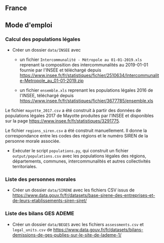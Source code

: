 ## France

## Mode d'emploi

### Calcul des populations légales

* Créer un dossier `data/INSEE` avec

  * un fichier `Intercommunalité - Métropole au 01-01-2019.xls` reprenant la composition des intercommunalités au 2019-01-01
fournie par l'INSEE et téléchargé depuis
https://www.insee.fr/fr/statistiques/fichier/2510634/Intercommunalite-Metropole_au_01-01-2019.zip

  * un fichier `ensemble.xls` reprenant les populations légales 2016 de l'INSEE, téléchargé depuis
https://www.insee.fr/fr/statistiques/fichier/3677785/ensemble.xls

Le fichier `mayotte_2017.csv` a été construit à partir des données de populations légales 2017 de Mayotte produites par
l'INSEE et disponibles sur la page https://www.insee.fr/fr/statistiques/3291775.

Le fichier `regions_siren.csv` a été construit manuellement. Il donne la correspondance entre les codes des régions et
le numéro SIREN de la personne morale associée.

* Exécuter le script `populations.py`, qui construit un fichier `output/populations.csv` avec les populations légales
des régions, départements, communes, intercommunalités et autres collectivités territoriales.

### Liste des personnes morales

* Créer un dossier `data/SIRENE` avec les fichiers CSV issus de
https://www.data.gouv.fr/fr/datasets/base-sirene-des-entreprises-et-de-leurs-etablissements-siren-siret/

### Liste des bilans GES ADEME

* Créer un dossier `data/BEGES` avec les fichiers `assessments.csv` et `legal_units.csv` de
https://www.data.gouv.fr/fr/datasets/bilans-demissions-de-ges-publies-sur-le-site-de-lademe-1/
